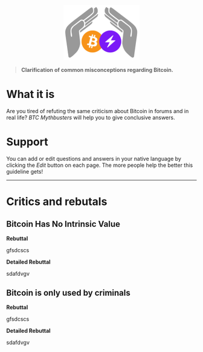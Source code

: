 <div align="center">
  <img width="200" src=".\_images\Logo-BTCMythBusters.png" alt="logo of docsify-awesome repository">
</div>

> **Clarification of common misconceptions regarding Bitcoin.**

# What it is

Are you tired of refuting the same criticism about Bitcoin in forums and in real life? *BTC Mythbusters* will help you to give conclusive answers.

# Support

You can add or edit questions and answers in your native language by clicking the *Edit* button on each page. The more people help the better this guideline gets!

***

# Critics and rebutals

## Bitcoin Has No Intrinsic Value

**Rebuttal**

gfsdcscs

**Detailed Rebuttal**

sdafdvgv

## Bitcoin is only used by criminals

**Rebuttal**

gfsdcscs

**Detailed Rebuttal**

sdafdvgv